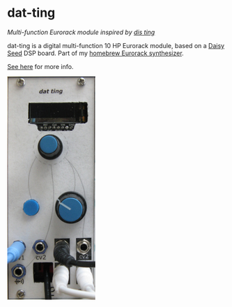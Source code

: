 # dat-ting

_Multi-function Eurorack module inspired by [dis ting](https://www.expert-sleepers.co.uk/disting.html)_

dat-ting is a digital multi-function 10 HP Eurorack module, based on a [Daisy Seed](https://electro-smith.com/products/daisy-seed) DSP board. Part of my [homebrew Eurorack synthesizer](https://lenp.net/synth/).

[See here](https://lenp.net/synth/dat-ting/) for more info.

<img src="dat-ting.jpg">

